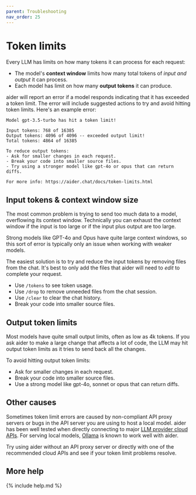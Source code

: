 ```yaml
---
parent: Troubleshooting
nav_order: 25
---
```


# Token limits

Every LLM has limits on how many tokens it can process for each request:

- The model's **context window** limits how many total tokens of
*input and output* it can process.
- Each model has limit on how many **output tokens** it can
produce.

aider will report an error if a model responds indicating that
it has exceeded a token limit.
The error will include suggested actions to try and
avoid hitting token limits.
Here's an example error:

```
Model gpt-3.5-turbo has hit a token limit!

Input tokens: 768 of 16385
Output tokens: 4096 of 4096 -- exceeded output limit!
Total tokens: 4864 of 16385

To reduce output tokens:
- Ask for smaller changes in each request.
- Break your code into smaller source files.
- Try using a stronger model like gpt-4o or opus that can return diffs.

For more info: https://aider.chat/docs/token-limits.html
```

## Input tokens & context window size

The most common problem is trying to send too much data to a 
model,
overflowing its context window.
Technically you can exhaust the context window if the input is
too large or if the input plus output are too large.

Strong models like GPT-4o and Opus have quite
large context windows, so this sort of error is
typically only an issue when working with weaker models.

The easiest solution is to try and reduce the input tokens
by removing files from the chat.
It's best to only add the files that aider will need to *edit*
to complete your request.

- Use `/tokens` to see token usage.
- Use `/drop` to remove unneeded files from the chat session.
- Use `/clear` to clear the chat history.
- Break your code into smaller source files.

## Output token limits

Most models have quite small output limits, often as low
as 4k tokens.
If you ask aider to make a large change that affects a lot
of code, the LLM may hit output token limits
as it tries to send back all the changes.

To avoid hitting output token limits:

- Ask for smaller changes in each request.
- Break your code into smaller source files.
- Use a strong model like gpt-4o, sonnet or opus that can return diffs.


## Other causes

Sometimes token limit errors are caused by 
non-compliant API proxy servers
or bugs in the API server you are using to host a local model.
aider has been well tested when directly connecting to 
major 
[LLM provider cloud APIs](https://aider.chat/docs/llms.html).
For serving local models, 
[Ollama](https://aider.chat/docs/llms/ollama.html) is known to work well with aider.

Try using aider without an API proxy server
or directly with one of the recommended cloud APIs
and see if your token limit problems resolve.

## More help

{% include help.md %}
